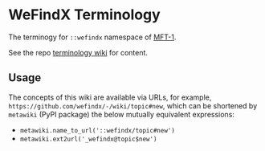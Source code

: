 # WeFindX Terminology

The terminogy for `::wefindx` namespace of [MFT-1](https://book.mindey.com/metaformat/0002-data-object-format/0002-data-object-format.html).

See the repo [terminology wiki](../../wiki/) for content.

## Usage

The concepts of this wiki are available via URLs, for example, `https://github.com/wefindx/-/wiki/topic#new`, which can be shortened by `metawiki` (PyPI package) the below mutually equivalent expressions:

- `metawiki.name_to_url('::wefindx/topic#new')`
- `metawiki.ext2url('_wefindx@topic$new')`
